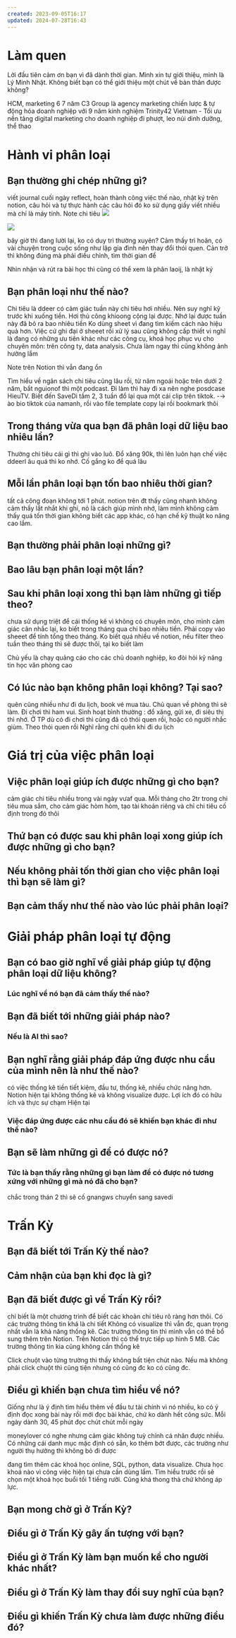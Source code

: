 ```yaml
---
created: 2023-09-05T16:17
updated: 2024-07-28T16:43
---
```

# Làm quen
Lời đầu tiên cảm ơn bạn vì đã dành thời gian. Mình xin tự giới thiệu, mình là Lý Minh Nhật. Không biết bạn có thể giới thiệu một chút về bản thân được không?

HCM, marketing 6 7 năm
C3 Group là agency marketing chiến lược & tự động hóa doanh nghiệp với 9 năm kinh nghiệm
Trinity42 Vietnam - Tối ưu nền tảng digital marketing cho doanh nghiệp
đi phượt, leo núi
dinh dưỡng, thể thao
# Hành vi phân loại
## Bạn thường ghi chép những gì?
viết journal cuối ngày reflect, hoàn thành công việc thế nào, nhật ký trên notion, câu hỏi và tự thực hành các câu hỏi đó
ko sử dụng giấy viết nhiều mà chỉ là máy tính. Note chi tiêu
![](https://i.imgur.com/Hf9m8vX.jpeg)

![](https://i.imgur.com/w09DCtU.jpeg)

bây giờ thì đang lười lại, ko có duy trì thường xuyên? Cảm thấy trì hoãn, có vài chuyện trong cuộc sống như lập gia đình nên thay đổi thói quen. Cản trở thì không đúng mà phải điều chỉnh, tìm thời gian để

Nhìn nhận và rút ra bài học thì cũng có thể xem là phân laoij, là nhật ký

## Bạn phân loại như thế nào?
Chi tiêu là ddeer có cảm giác tuần này chi tiêu hơi nhiều. Nên suy nghĩ kỹ trước khi xuống tiền. 
Hơi thủ công khioong cộng lại được. Nhớ lại được tuần này đã bỏ ra bao nhiêu tiền
Ko dùng sheet vì đang tìm kiếm cách nào hiệu quả hơn. Việc cứ ghi đại ở sheeet rồi xử lý sau cũng không cấp thiết vì nghĩ là đang có những ưu tiên khác như các công cụ, khoá học phục vụ cho chuyên môn: trên công ty, data analysis. Chưa làm ngay thì cũng không ảnh hưởng lắm

Note trên Notion thì vẫn đang ổn

Tìm hiểu về ngân sách chi tiêu cũng lâu rồi, từ năm ngoái hoặc trên dưới 2 năm, bắt nguionof thì một podcast. Đi làm thì hay đi xa nên nghe posdcase HieuTV. 
Biết đến SaveDi tầm 2, 3 tuần đổ lại qua một cái clip trên tiktok. -→ ào bio tiktok của namanh, rồi vào file template copy lại rồi bookmark thôi

## Trong tháng vừa qua bạn đã phân loại dữ liệu bao nhiêu lần?
Thường chi tiêu cái gì thì ghi vào luô. Đổ xăng 90k, thì lên luôn
hạn chế việc ddeerl âu quá thì ko nhớ. Cố gắng ko để quá lâu

## Mỗi lần phân loại bạn tốn bao nhiêu thời gian?
tất cả công đoạn không tới 1 phút. 
notion trên đt thấy cũng nhanh
không cảm thấy lắt nhắt khi ghi, nó là cách giúp mình nhớ, làm mình không cảm thấy quá tốn thời gian
không biết các app khác, có hạn chế kỹ thuật ko nâng cao lắm. 

## Bạn thường phải phân loại những gì?
## Bao lâu bạn phân loại một lần?
## Sau khi phân loại xong thì bạn làm những gì tiếp theo?
chưa sử dụng triệt để cái thống kê vì không có chuyên môn, cho mình cảm giác cân nhắc lại, ko biết trong tháng qua chi bao nhiêu tiền. Phải copy vào sheeet để tính tổng theo tháng. Ko biết quá nhiều về notion, nếu filter theo tuần theo tháng thì sẽ được thôi, tại ko biết làm

Chủ yếu là chạy quảng cáo cho các chủ doanh nghiệp, ko đòi hỏi kỹ năng tin học văn phòng cao
## Có lúc nào bạn không phân loại không? Tại sao?
quên cũng nhiều như đi du lịch, book vé mua tàu. Chủ quan về phòng thì sẽ làm. Đi chơi thì ham vui. Sinh hoạt bình thường : đổ xăng, gửi xe, đi siêu thị thì nhớ. Ở TP dù có đi chơi thì cũng đã có thói quen rồi, hoặc có người nhắc giùm. Theo thói quen rồi
Nghĩ rằng chỉ quên khi đi du lịch

# Giá trị của việc phân loại
## Việc phân loại giúp ích được những gì cho bạn?
cảm giác chi tiêu nhiều trong vài ngày vưaf qua. Mỗi tháng cho 2tr trong chi tiêu mua sắm, cho cảm giác hòm hòm, tạo tài khoản riêng và chỉ chi tiêu cố định trong đó thôi

## Thứ bạn có được sau khi phân loại xong giúp ích được những gì cho bạn?
## Nếu không phải tốn thời gian cho việc phân loại thì bạn sẽ làm gì?
## Bạn cảm thấy như thế nào vào lúc phải phân loại?

# Giải pháp phân loại tự động
## Bạn có bao giờ nghĩ về giải pháp giúp tự động phân loại dữ liệu không?
### Lúc nghĩ về nó bạn đã cảm thấy thế nào? 

## Bạn đã biết tới những giải pháp nào?
### Nếu là AI thì sao?

## Bạn nghĩ rằng giải pháp đáp ứng được nhu cầu của mình nên là như thế nào?
có việc thống kê tiền tiết kiệm, đầu tư, thống kê, nhiều chức năng hơn. Notion hiện tại không thống kê và không visualize được. Lợi ích đó có hữu ích và thực sự chạm
Hiện tại 
### Việc đáp ứng được các nhu cầu đó sẽ khiến bạn khác đi như thế nào?

## Bạn sẽ làm những gì để có được nó?
### Tức là bạn thấy rằng những gì bạn làm để có được nó tương xứng với những gì mà nó đã cho bạn?
chắc trong thán 2 thì sẽ cố gnangws chuyển sang savedi

# Trấn Kỳ
## Bạn đã biết tới Trấn Kỳ thế nào?
## Cảm nhận của bạn khi đọc là gì?
## Bạn đã biết được gì về Trấn Kỳ rồi?
chỉ biết là một chương trình để biết các khoản chi tiêu rõ ràng hơn thôi. Có các trường thông tin khá là chi tiết
Không có visualize thì vẫn đc, quan trọng nhất vẫn là khả năng thống kê. Các trường thông tin thì mình vẫn có thể bổ sung thêm trên Notion. Trên Notion thì có thể trực tiếp up hình 5 MB. Các trường thông tin kia cũng không cần thống kê

Click chuột vào từng trường thì thấy không bất tiện chút nào. Nếu mà không phải click chuột thì cũng tiện nhưng có cũng đc ko có cũng đc.
## Điều gì khiến bạn chưa tìm hiểu về nó?
Giống như là ý định tìm hiểu thêm về đầu tư tài chính vì nó nhiều, ko có ý định đọc xong bài này rồi mới đọc bài khác, chứ ko dành hết công sức. Mỗi ngày dành 30, 45 phút đọc chút chút mỗi ngày

moneylover có nghe nhưng cảm giác không tuỳ chỉnh cá nhân được nhiều. Có những cái danh mục mặc định có sẵn, ko thêm bớt được, các trường như người thụ hưởng thì không bỏ đi được

đang tìm thêm các khoá học online, SQL, python, data visualize. Chưa học khoá nào vì công việc hiện tại chưa cần dùng lắm. Tìm hiểu trước rồi sẽ chọn một khoá học buổi tối 1 tiếng rưỡi. Cũng khá thong thả chứ không áp lực.

## Bạn mong chờ gì ở Trấn Kỳ?
## Điều gì ở Trấn Kỳ gây ấn tượng với bạn?
## Điều gì ở Trấn Kỳ làm bạn muốn kể cho người khác nhất?
## Điều gì ở Trấn Kỳ làm thay đổi suy nghĩ của bạn?
## Điều gì khiến Trấn Kỳ chưa làm được những điều đó?

